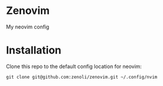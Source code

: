 # Zenovim

My neovim config

# Installation

Clone this repo to the default config location for neovim:

```shell
git clone git@github.com:zenoli/zenovim.git ~/.config/nvim
```
